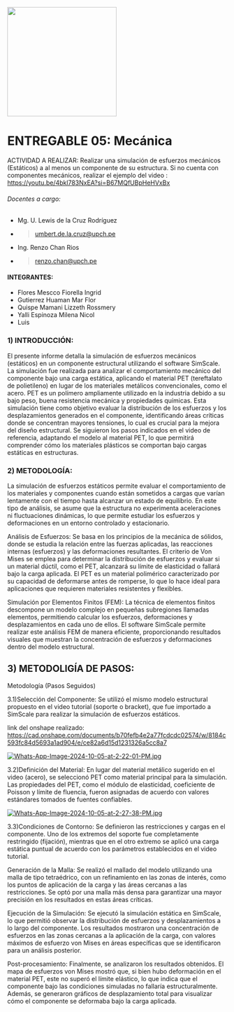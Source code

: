 <p align="left">
  <img src="https://semanadelcannabis.cayetano.edu.pe/assets/img/logo-upch.png" width="250">
 
</p>


# ENTREGABLE 05: Mecánica
ACTIVIDAD A REALIZAR: Realizar una simulación de esfuerzos mecánicos (Estáticos) a al menos un componente de su estructura. Si no cuenta con
componentes mecánicos, realizar el ejemplo del video :
https://youtu.be/4bkl783NxEA?si=B67MQfUBpHeHVxBx

###### Docentes a cargo:
 - Mg. U. Lewis de la Cruz Rodríguez
 - > umbert.de.la.cruz@upch.pe
 - Ing. Renzo Chan Rios
 - > renzo.chan@upch.pe
#### INTEGRANTES: 
* Flores Mescco Fiorella Ingrid
* Gutierrez Huaman Mar Flor
* Quispe Mamani Lizzeth Rossmery
* Yalli Espinoza Milena Nicol
* Luis

### 1) INTRODUCCIÓN:
El presente informe detalla la simulación de esfuerzos mecánicos (estáticos) en un componente estructural utilizando el software SimScale. La simulación fue realizada para analizar el comportamiento mecánico del componente bajo una carga estática, aplicando el material PET (tereftalato de polietileno) en lugar de los materiales metálicos convencionales, como el acero. PET es un polímero ampliamente utilizado en la industria debido a su bajo peso, buena resistencia mecánica y propiedades químicas. Esta simulación tiene como objetivo evaluar la distribución de los esfuerzos y los desplazamientos generados en el componente, identificando áreas críticas donde se concentran mayores tensiones, lo cual es crucial para la mejora del diseño estructural. Se siguieron los pasos indicados en el video de referencia, adaptando el modelo al material PET, lo que permitirá comprender cómo los materiales plásticos se comportan bajo cargas estáticas en estructuras.

### 2) METODOLOGÍA:
La simulación de esfuerzos estáticos permite evaluar el comportamiento de los materiales y componentes cuando están sometidos a cargas que varían lentamente con el tiempo hasta alcanzar un estado de equilibrio. En este tipo de análisis, se asume que la estructura no experimenta aceleraciones ni fluctuaciones dinámicas, lo que permite estudiar los esfuerzos y deformaciones en un entorno controlado y estacionario.

Análisis de Esfuerzos: Se basa en los principios de la mecánica de sólidos, donde se estudia la relación entre las fuerzas aplicadas, las reacciones internas (esfuerzos) y las deformaciones resultantes. El criterio de Von Mises se emplea para determinar la distribución de esfuerzos y evaluar si un material dúctil, como el PET, alcanzará su límite de elasticidad o fallará bajo la carga aplicada. El PET es un material polimérico caracterizado por su capacidad de deformarse antes de romperse, lo que lo hace ideal para aplicaciones que requieren materiales resistentes y flexibles.

Simulación por Elementos Finitos (FEM): La técnica de elementos finitos descompone un modelo complejo en pequeñas subregiones llamadas elementos, permitiendo calcular los esfuerzos, deformaciones y desplazamientos en cada uno de ellos. El software SimScale permite realizar este análisis FEM de manera eficiente, proporcionando resultados visuales que muestran la concentración de esfuerzos y deformaciones dentro del modelo estructural.

## 3) METODOLIGÍA DE PASOS: 

Metodología (Pasos Seguidos)

3.1)Selección del Componente: Se utilizó el mismo modelo estructural propuesto en el video tutorial (soporte o bracket), que fue importado a SimScale para realizar la simulación de esfuerzos estáticos.

link del onshape realizado: https://cad.onshape.com/documents/b70fefb4e2a77fcdcdc02574/w/8184c593fc84d5693a1ad904/e/ce82a6d15d1231326a5cc8a7

[![Whats-App-Image-2024-10-05-at-2-22-01-PM.jpg](https://i.postimg.cc/XqpVSZD3/Whats-App-Image-2024-10-05-at-2-22-01-PM.jpg)](https://postimg.cc/N2vhR0cP)

3.2)Definición del Material: En lugar del material metálico sugerido en el video (acero), se seleccionó PET como material principal para la simulación. Las propiedades del PET, como el módulo de elasticidad, coeficiente de Poisson y límite de fluencia, fueron asignadas de acuerdo con valores estándares tomados de fuentes confiables.

[![Whats-App-Image-2024-10-05-at-2-27-38-PM.jpg](https://i.postimg.cc/XNHfwTfy/Whats-App-Image-2024-10-05-at-2-27-38-PM.jpg)](https://postimg.cc/yWR3KprV)

3.3)Condiciones de Contorno: Se definieron las restricciones y cargas en el componente. Uno de los extremos del soporte fue completamente restringido (fijación), mientras que en el otro extremo se aplicó una carga estática puntual de acuerdo con los parámetros establecidos en el video tutorial.

Generación de la Malla: Se realizó el mallado del modelo utilizando una malla de tipo tetraédrico, con un refinamiento en las zonas de interés, como los puntos de aplicación de la carga y las áreas cercanas a las restricciones. Se optó por una malla más densa para garantizar una mayor precisión en los resultados en estas áreas críticas.

Ejecución de la Simulación: Se ejecutó la simulación estática en SimScale, lo que permitió observar la distribución de esfuerzos y desplazamientos a lo largo del componente. Los resultados mostraron una concentración de esfuerzos en las zonas cercanas a la aplicación de la carga, con valores máximos de esfuerzo von Mises en áreas específicas que se identificaron para un análisis posterior.

Post-procesamiento: Finalmente, se analizaron los resultados obtenidos. El mapa de esfuerzos von Mises mostró que, si bien hubo deformación en el material PET, este no superó el límite elástico, lo que indica que el componente bajo las condiciones simuladas no fallaría estructuralmente. Además, se generaron gráficos de desplazamiento total para visualizar cómo el componente se deformaba bajo la carga aplicada.





